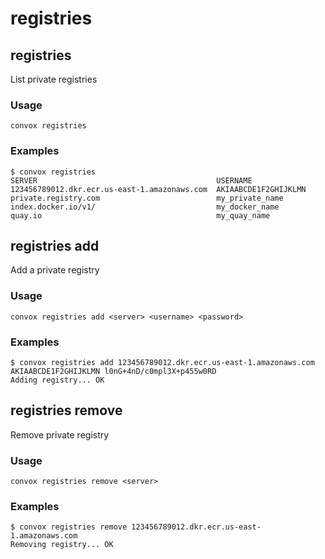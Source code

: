 # registries

## registries

List private registries

### Usage

    convox registries

### Examples

    $ convox registries
    SERVER                                        USERNAME
    123456789012.dkr.ecr.us-east-1.amazonaws.com  AKIAABCDE1F2GHIJKLMN
    private.registry.com                          my_private_name
    index.docker.io/v1/                           my_docker_name
    quay.io                                       my_quay_name

## registries add

Add a private registry

### Usage

    convox registries add <server> <username> <password>

### Examples

    $ convox registries add 123456789012.dkr.ecr.us-east-1.amazonaws.com AKIAABCDE1F2GHIJKLMN l0nG+4nD/c0mpl3X+p455w0RD
    Adding registry... OK

## registries remove

Remove private registry

### Usage

    convox registries remove <server>

### Examples

    $ convox registries remove 123456789012.dkr.ecr.us-east-1.amazonaws.com
    Removing registry... OK